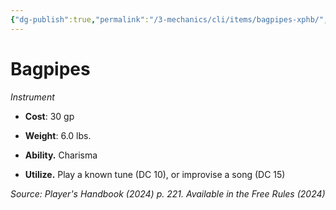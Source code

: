 ```yaml
---
{"dg-publish":true,"permalink":"/3-mechanics/cli/items/bagpipes-xphb/","tags":["ttrpg-cli/compendium/src/5e/xphb","ttrpg-cli/item/gear/instrument","ttrpg-cli/item/rarity/none"],"noteIcon":""}
---
```


# Bagpipes
*Instrument*  


- **Cost**: 30 gp
- **Weight**: 6.0 lbs.

- **Ability.** Charisma  
- **Utilize.** Play a known tune (DC 10), or improvise a song (DC 15)  

*Source: Player's Handbook (2024) p. 221. Available in the Free Rules (2024)*